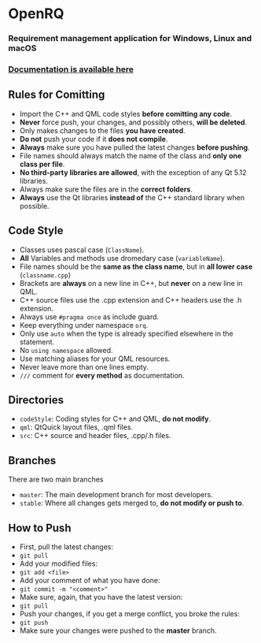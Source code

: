 # OpenRQ
### Requirement management application for Windows, Linux and macOS
### [Documentation is available here](https://kraxarn.github.io/OpenRQdoc)

## Rules for Comitting
* Import the C++ and QML code styles **before comitting any code**.
* **Never** force push, your changes, and possibly others, **will be deleted**.
* Only makes changes to the files **you have created**.
* **Do not** push your code if it **does not compile**.
* **Always** make sure you have pulled the latest changes **before pushing**.
* File names should always match the name of the class and **only one class per file**.
* **No third-party libraries are allowed**, with the exception of any Qt 5.12 libraries.
* Always make sure the files are in the **correct folders**.
* **Always** use the Qt libraries **instead of** the C++ standard library when possible.

## Code Style
* Classes uses pascal case (`ClassName`).
* **All** Variables and methods use dromedary case (`variableName`).
* File names should be the **same as the class name**, but in **all lower case** (`classname.cpp`)
* Brackets are **always** on a new line in C++, but **never** on a new line in QML.
* C++ source files use the .cpp extension and C++ headers use the .h extension.
* Always use `#pragma once` as include guard.
* Keep everything under namespace `orq`.
* Only use `auto` when the type is already specified elsewhere in the statement.
* No `using namespace` allowed.
* Use matching aliases for your QML resources.
* Never leave more than one lines empty.
* `///` comment for **every method** as documentation.

## Directories
* `codeStyle`: Coding styles for C++ and QML, **do not modify**.
* `qml`: QtQuick layout files, .qml files.
* `src`: C++ source and header files, .cpp/.h files.

## Branches
There are two main branches
* `master`: The main development branch for most developers.
* `stable`: Where all changes gets merged to, **do not modify or push to**.

## How to Push
* First, pull the latest changes:
* `git pull`
* Add your modified files:
* `git add <file>`
* Add your comment of what you have done:
* `git commit -m "<comment>"`
* Make sure, again, that you have the latest version:
* `git pull`
* Push your changes, if you get a merge conflict, you broke the rules:
* `git push`
* Make sure your changes were pushed to the **master** branch.
